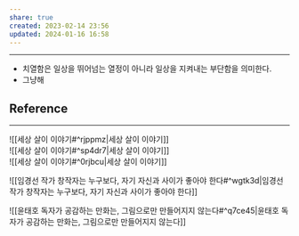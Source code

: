 ```yaml
---
share: true
created: 2023-02-14 23:56
updated: 2024-01-16 16:58
---
```


---
- 치열함은 일상을 뛰어넘는 열정이 아니라 일상을 지켜내는 부단함을 의미한다.
- 그냥해

## Reference
---
![[세상 살이 이야기#^rjppmz|세상 살이 이야기]]  
![[세상 살이 이야기#^sp4dr7|세상 살이 이야기]]  
![[세상 살이 이야기#^0rjbcu|세상 살이 이야기]]

![[임경선 작가  창작자는 누구보다, 자기 자신과 사이가 좋아야 한다#^wgtk3d|임경선 작가  창작자는 누구보다, 자기 자신과 사이가 좋아야 한다]]

![[윤태호  독자가 공감하는 만화는, 그림으로만 만들어지지 않는다#^q7ce45|윤태호  독자가 공감하는 만화는, 그림으로만 만들어지지 않는다]]
